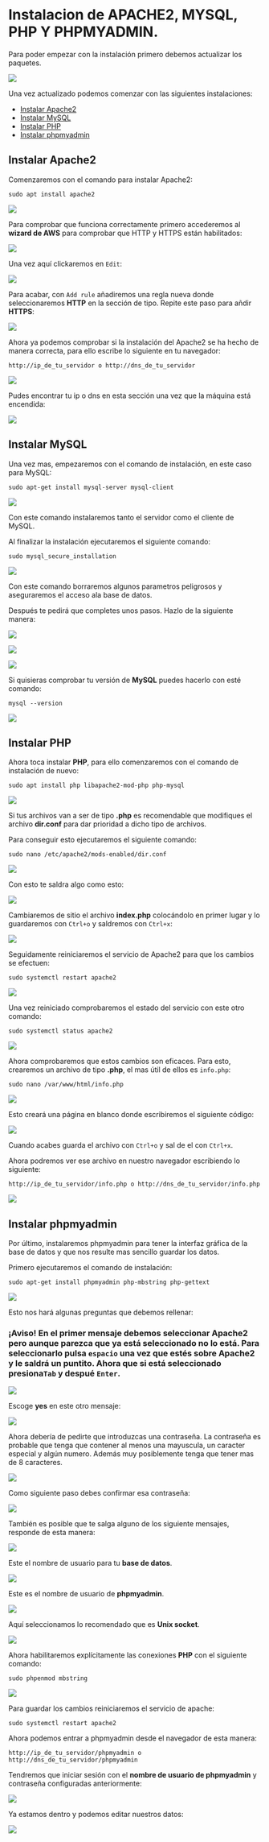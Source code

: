 # Instalacion de APACHE2, MYSQL, PHP Y PHPMYADMIN.
Para poder empezar con la instalación primero debemos actualizar los paquetes.

![](awsImages/aws-update.png)

Una vez actualizado podemos comenzar con las siguientes instalaciones:

  - [Instalar Apache2](#instalar-apache2)
  - [Instalar MySQL](#instalar-mysql)
  - [Instalar PHP](#instalar-php)
  - [Instalar phpmyadmin](#instalar-phpmyadmin)

## Instalar Apache2

Comenzaremos con el comando para instalar Apache2:

    sudo apt install apache2
   
![](awsImages/aws-instalar-apache2.png)

Para comprobar que funciona correctamente primero accederemos al **wizard de AWS** para comprobar que HTTP y HTTPS están habilitados:

![](awsImages/aws-puertos-wizard.png)

Una vez aquí clickaremos en `Edit`:

![](awsImages/aws-puertos-habilitados.png)

Para acabar, con `Add rule` añadiremos una regla nueva donde seleccionaremos **HTTP** en la sección de tipo. Repite este paso para añdir **HTTPS**:

![](awsImages/aws-configurar-puertos.png)

Ahora ya podemos comprobar si la instalación del Apache2 se ha hecho de manera correcta, para ello escribe lo siguiente en tu navegador:

    http://ip_de_tu_servidor o http://dns_de_tu_servidor
    
![](awsImages/aws-apache2-comprobacion.png)

Pudes encontrar tu ip o dns en esta sección una vez que la máquina está encendida:

![](awsImages/aws-conexion.png)

## Instalar MySQL

Una vez mas, empezaremos con el comando de instalación, en este caso para MySQL:

    sudo apt-get install mysql-server mysql-client
    
![](awsImages/aws-instalar-mysql.png)

Con este comando instalaremos tanto el servidor como el cliente de MySQL.

Al finalizar la instalación ejecutaremos el siguiente comando:

    sudo mysql_secure_installation
    
![](awsImages/aws-mysql-secure.png)

Con este comando borraremos algunos parametros peligrosos y aseguraremos el acceso ala base de datos.

Después te pedirá que completes unos pasos. Hazlo de la siguiente manera:

![](awsImages/aws-secure-password-condition.png)

![](awsImages/aws-secure-permissions.png)

![](awsImages/aws-secure-finish.png)

Si quisieras comprobar tu versión de **MySQL** puedes hacerlo con esté comando:

    mysql --version
    
![](awsImages/aws-mysql-version.png)

## Instalar PHP

Ahora toca instalar **PHP**, para ello comenzaremos con el comando de instalación de nuevo:

    sudo apt install php libapache2-mod-php php-mysql

![](awsImages/aws-instalar-php.png)

Si tus archivos van a ser de tipo **.php** es recomendable que modifiques el archivo **dir.conf** para dar prioridad a dicho tipo de archivos.

Para conseguir esto ejecutaremos el siguiente comando:

    sudo nano /etc/apache2/mods-enabled/dir.conf
    
![](awsImages/aws-configurar-dirconf.png)

Con esto te saldra algo como esto:

![](awsImages/aws-original-dirconf.png)

Cambiaremos de sitio el archivo **index.php** colocándolo en primer lugar y lo guardaremos con `Ctrl+o` y saldremos con `Ctrl+x`:

![](awsImages/aws-edited-dirconf.png)

Seguidamente reiniciaremos el servicio de Apache2 para que los cambios se efectuen:

    sudo systemctl restart apache2

![](awsImages/aws-restart-apache2.png)

Una vez reiniciado comprobaremos el estado del servicio con este otro comando:

    sudo systemctl status apache2

![](awsImages/aws-apache2-status.png)

Ahora comprobaremos que estos cambios son eficaces. Para esto, crearemos un archivo de tipo **.php**, el mas útil de ellos es `info.php`:

    sudo nano /var/www/html/info.php
    
![](awsImages/aws-infophp.png)
 
Esto creará una página en blanco donde escribiremos el siguiente código:
 
![](awsImages/aws-edit-infophp.png)

Cuando acabes guarda el archivo con `Ctrl+o` y sal de el con `Ctrl+x`.

Ahora podremos ver ese archivo en nuestro navegador escribiendo lo siguiente:

    http://ip_de_tu_servidor/info.php o http://dns_de_tu_servidor/info.php

![](awsImages/aws-infophp-comprobacion.png)

## Instalar phpmyadmin

Por último, instalaremos phpmyadmin para tener la interfaz gráfica de la base de datos y que nos resulte mas sencillo guardar los datos.

Primero ejecutaremos el comando de instalación:

    sudo apt-get install phpmyadmin php-mbstring php-gettext

![](awsImages/aws-instalar-phpmyadmin.png)

Esto nos hará algunas preguntas que debemos rellenar:

### ¡Aviso! En el primer mensaje debemos seleccionar Apache2 pero aunque parezca que ya está seleccionado no lo está. Para seleccionarlo pulsa `espacio` una vez que estés sobre Apache2 y le saldrá un puntito. Ahora que si está seleccionado presiona`Tab` y despué `Enter`.

![](awsImages/aws-phpmyadmin-server.png)

Escoge **yes** en este otro mensaje:

![](awsImages/aws-configurar-phpmyadmin.png)

Ahora debería de pedirte que introduzcas una contraseña. La contraseña es probable que tenga que contener al menos una mayuscula, un caracter especial y algún numero. Además muy posiblemente tenga que tener mas de 8 caracteres.

![](awsImages/aws-phpmyadmin-password.png)

Como siguiente paso debes confirmar esa contraseña:

![](awsImages/aws-phpmyadmin-password-confirmation.png)

También es posible que te salga alguno de los siguiente mensajes, responde de esta manera:

![](awsImages/aws-phpmyadmin-username.png)

Este el nombre de usuario para tu **base de datos**.

![](awsImages/aws-phpmyadmin-name.png)

Este es el nombre de usuario de **phpmyadmin**.

![](awsImages/aws-phpmyadmin-username-set.png)

Aquí seleccionamos lo recomendado que es **Unix socket**.

![](awsImages/aws-conexion-phpmyadmin.png)

Ahora habilitaremos explícitamente las conexiones **PHP** con el siguiente comando:

    sudo phpenmod mbstring

![](awsImages/aws-phpmyadmin-mbstring.png)

Para guardar los cambios reiniciaremos el servicio de apache:

    sudo systemctl restart apache2
    
Ahora podemos entrar a phpmyadmin desde el navegador de esta manera:

    http://ip_de_tu_servidor/phpmyadmin o http://dns_de_tu_servidor/phpmyadmin
    
Tendremos que iniciar sesión con el **nombre de usuario de phpmyadmin** y contraseña configuradas anteriormente:

![](awsImages/aws-phpmyadmin-sesion.png)

Ya estamos dentro y podemos editar nuestros datos:

![](awsImages/aws-phpmyadmin-bbdd.png)
